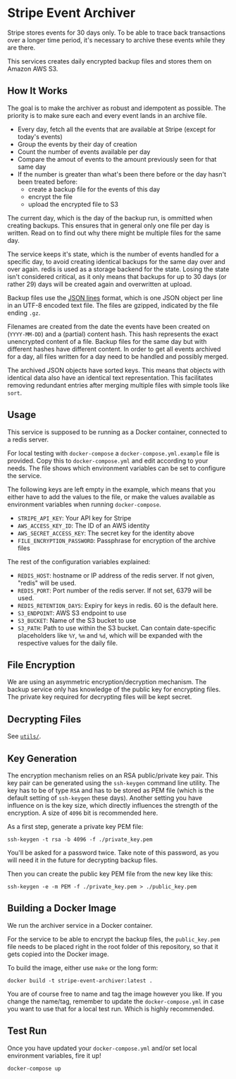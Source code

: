 # Stripe Event Archiver

Stripe stores events for 30 days only. To be able to trace back transactions over a longer time period, it's necessary to archive these events while they are there.

This services creates daily encrypted backup files and stores them on Amazon AWS S3.

## How It Works

The goal is to make the archiver as robust and idempotent as possible.
The priority is to make sure each and every event lands in an archive file.

- Every day, fetch all the events that are available at Stripe (except for today's events)
- Group the events by their day of creation
- Count the number of events available per day
- Compare the amout of events to the amount previously seen for that same day
- If the number is greater than what's been there before or the day hasn't been treated before:
  - create a backup file for the events of this day
  - encrypt the file
  - upload the encrypted file to S3

The current day, which is the day of the backup run, is ommitted when creating backups. This ensures that in general only one file per day is written. Read on to find out why there might be multiple files for the same day.

The service keeps it's state, which is the number of events handled for a specific day, to avoid creating identical backups for the same day over and over again. redis is used as a storage backend for the state. Losing the state isn't considered critical, as it only means that backups for up to 30 days (or rather 29) days will be created again and overwritten at upload.

Backup files use the [JSON lines](http://jsonlines.org/) format, which is one JSON object per line in an UTF-8 encoded text file. The files are gzipped, indicated by the file ending `.gz`.

Filenames are created from the date the events have been created on (`YYYY-MM-DD`) and a (partial) content hash. This hash represents the exact unencrypted content of a file. Backup files for the same day but with different hashes have different content. In order to get all events archived for a day, all files written for a day need to be handled and possibly merged.

The archived JSON objects have sorted keys. This means that objects with identical data also have an identical text representation. This facilitates removing redundant entries after merging multiple files with simple tools like `sort`.

## Usage

This service is supposed to be running as a Docker container, connected to a redis server.

For local testing with `docker-compose` a `docker-compose.yml.example` file is provided. Copy this to `docker-compose.yml` and edit according to your needs. The file shows which environment variables can be set to configure the service.

The following keys are left empty in the example, which means that you either have to add the values to the file, or make the values available as environment variables when running `docker-compose`.

- `STRIPE_API_KEY`: Your API key for Stripe
- `AWS_ACCESS_KEY_ID`: The ID of an AWS identity
- `AWS_SECRET_ACCESS_KEY`: The secret key for the identity above
- `FILE_ENCRYPTION_PASSWORD`: Passphrase for encryption of the archive files

The rest of the configuration variables explained:

- `REDIS_HOST`: hostname or IP address of the redis server. If not given, "redis" will be used.
- `REDIS_PORT`: Port number of the redis server. If not set, 6379 will be used.
- `REDIS_RETENTION_DAYS`: Expiry for keys in redis. 60 is the default here.
- `S3_ENDPOINT`: AWS S3 endpoint to use
- `S3_BUCKET`: Name of the S3 bucket to use
- `S3_PATH`: Path to use within the S3 bucket. Can contain date-specific placeholders like `%Y`, `%m` and `%d`, which will be expanded with the respective values for the daily file.

## File Encryption

We are using an asymmetric encryption/decryption mechanism. The backup service only has knowledge of the public key for encrypting files. The private key required for decrypting files will be kept secret.

## Decrypting Files

See [`utils/`](utils/).

## Key Generation

The encryption mechanism relies on an RSA public/private key pair.
This key pair can be generated using the `ssh-keygen` command line utility.
The key has to be of type `RSA` and has to be stored as PEM file (which is the default setting of `ssh-keygen` these days).
Another setting you have influence on is the key size, which directly influences the strength of the encryption.
A size of `4096` bit is recommended here.

As a first step, generate a private key PEM file:

```nohighlight
ssh-keygen -t rsa -b 4096 -f ./private_key.pem
```

You'll be asked for a password twice. Take note of this password, as you will need it in the future for decrypting backup files.

Then you can create the public key PEM file from the new key like this:

```nohighlight
ssh-keygen -e -m PEM -f ./private_key.pem > ./public_key.pem
```

## Building a Docker Image

We run the archiver service in a Docker container.

For the service to be able to encrypt the backup files, the `public_key.pem` file needs to be placed right in the root folder of this repository, so that it gets copied into the Docker image.

To build the image, either use `make` or the long form:

```nohighlight
docker build -t stripe-event-archiver:latest .
```

You are of course free to name and tag the image however you like. If you change the name/tag, remember to update the `docker-compose.yml` in case you want to use that for a local test run. Which is highly recommended.

## Test Run

Once you have updated your `docker-compose.yml` and/or set local environment variables, fire it up!

```
docker-compose up
```

